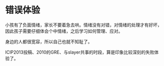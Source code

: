 # 错误体验

小孩有了负面情绪，家长不要着急去哄。情绪没有对错，对情绪的处理才有好坏，因此孩子需要仔细体会个中情绪，之后学习如何管理、应对。

身边的人都很宽容，所以自己也就不知耻了。

ICIP2013投稿、2010的GRE、与slayer共事的时段，算是印象比较深刻的失败体验了。